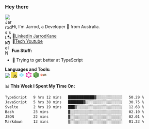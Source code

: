 ### Hey there
<a href="https://www.linkedin.com/in/jarrodkane/">
  <img align="left" alt="Jarrods's LinkdeIN" width="22px" src="https://cdn.jsdelivr.net/npm/simple-icons@v3/icons/linkedin.svg" />
</a>

<br />

Hi, I'm Jarrod, a Developer 🚀 from Australia.
- 📝[LinkedIn JarrodKane](https://www.linkedin.com/in/jarrodkane/)
- 🎥[Tech Youtube](https://www.youtube.com/channel/UCwBJ5gLp3trHUDtDjZvQH2Q)

  
**Fun Stuff:**

- 🌱 Trying to get better at TypeScript 


**Languages and Tools:**  
<code><img height="20" src="https://upload.wikimedia.org/wikipedia/commons/1/1b/Svelte_Logo.svg"></code>
<code><img height="20" src="https://raw.githubusercontent.com/github/explore/80688e429a7d4ef2fca1e82350fe8e3517d3494d/topics/javascript/javascript.png"></code>
<code><img height="20" src="https://raw.githubusercontent.com/github/explore/80688e429a7d4ef2fca1e82350fe8e3517d3494d/topics/react/react.png"></code>
<code><img height="20" src="https://raw.githubusercontent.com/github/explore/5c058a388828bb5fde0bcafd4bc867b5bb3f26f3/topics/graphql/graphql.png"></code>
<code><img height="20" src="https://raw.githubusercontent.com/github/explore/80688e429a7d4ef2fca1e82350fe8e3517d3494d/topics/nodejs/nodejs.png"></code>
<code><img height="20" src="https://raw.githubusercontent.com/github/explore/80688e429a7d4ef2fca1e82350fe8e3517d3494d/topics/git/git.png"></code>

📊 **This Week I Spent My Time On:**
<!--START_SECTION:waka-->

```text
TypeScript   9 hrs 12 mins   ████████████▓░░░░░░░░░░░░   50.29 %
JavaScript   5 hrs 38 mins   ███████▓░░░░░░░░░░░░░░░░░   30.75 %
Svelte       2 hrs 19 mins   ███▒░░░░░░░░░░░░░░░░░░░░░   12.68 %
Bash         23 mins         ▓░░░░░░░░░░░░░░░░░░░░░░░░   02.10 %
JSON         22 mins         ▓░░░░░░░░░░░░░░░░░░░░░░░░   02.01 %
Markdown     13 mins         ▒░░░░░░░░░░░░░░░░░░░░░░░░   01.23 %
```

<!--END_SECTION:waka-->
